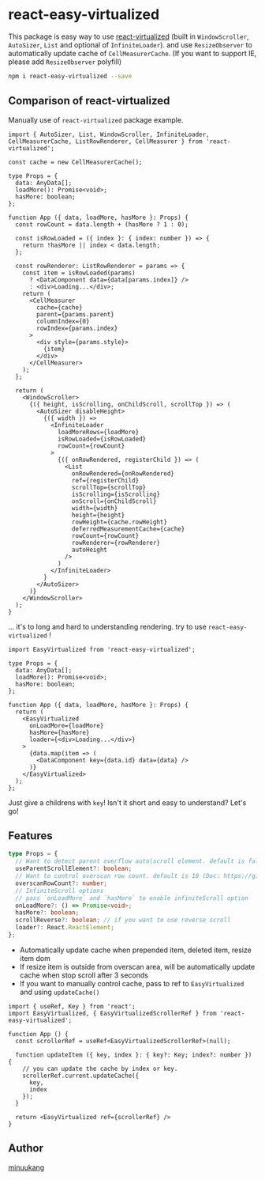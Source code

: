 # react-easy-virtualized

This package is easy way to use [react-virtualized](https://github.com/bvaughn/react-virtualized) (built in `WindowScroller`, `AutoSizer`, `List` and optional of `InfiniteLoader`). and use `ResizeObserver` to automatically update cache of `CellMeasurerCache`. (If you want to support IE, please add `ResizeObserver` polyfill)

```bash
npm i react-easy-virtualized --save
```

## Comparison of react-virtualized

Manually use of `react-virtualized` package example.

```tsx
import { AutoSizer, List, WindowScroller, InfiniteLoader, CellMeasurerCache, ListRowRenderer, CellMeasurer } from 'react-virtualized';

const cache = new CellMeasurerCache();

type Props = {
  data: AnyData[];
  loadMore(): Promise<void>;
  hasMore: boolean;
};

function App ({ data, loadMore, hasMore }: Props) {
  const rowCount = data.length + (hasMore ? 1 : 0);

  const isRowLoaded = ({ index }: { index: number }) => {
    return !hasMore || index < data.length;
  };

  const rowRenderer: ListRowRenderer = params => {
    const item = isRowLoaded(params)
      ? <DataComponent data={data[params.index]} />
      : <div>Loading...</div>;
    return (
      <CellMeasurer
        cache={cache}
        parent={params.parent}
        columnIndex={0}
        rowIndex={params.index}
      >
        <div style={params.style}>
          {item}
        </div>
      </CellMeasurer>
    );
  };

  return (
    <WindowScroller>
      {({ height, isScrolling, onChildScroll, scrollTop }) => (
        <AutoSizer disableHeight>
          {({ width }) =>
            <InfiniteLoader
              loadMoreRows={loadMore}
              isRowLoaded={isRowLoaded}
              rowCount={rowCount}
            >
              {({ onRowRendered, registerChild }) => (
                <List
                  onRowRendered={onRowRendered}
                  ref={registerChild}
                  scrollTop={scrollTop}
                  isScrolling={isScrolling}
                  onScroll={onChildScroll}
                  width={width}
                  height={height}
                  rowHeight={cache.rowHeight}
                  deferredMeasurementCache={cache}
                  rowCount={rowCount}
                  rowRenderer={rowRenderer}
                  autoHeight
                />
              )
            </InfiniteLoader>
          }
        </AutoSizer>
      )}
    </WindowScroller>
  );
}
```

... it's to long and hard to understanding rendering. try to use `react-easy-virtualized` !

```tsx
import EasyVirtualized from 'react-easy-virtualized';

type Props = {
  data: AnyData[];
  loadMore(): Promise<void>;
  hasMore: boolean;
};

function App ({ data, loadMore, hasMore }: Props) {
  return (
    <EasyVirtualized
      onLoadMore={loadMore}
      hasMore={hasMore}
      loader={<div>Loading...</div>}
    >
      {data.map(item => (
        <DataComponent key={data.id} data={data} />
      )}
    </EasyVirtualized>
  );
};
```

Just give a childrens with `key`! Isn't it short and easy to understand? Let's go!

## Features

```ts
type Props = {
  // Want to detect parent overflow auto|scroll element. default is false (using window scroll)
  useParentScrollElement?: boolean;
  // Want to control overscan row count. default is 10 (Doc: https://github.com/bvaughn/react-virtualized/blob/master/docs/overscanUsage.md)
  overscanRowCount?: number;
  // InfiniteScroll options
  // pass `onLoadMore` and `hasMore` to enable infiniteScroll option
  onLoadMore?: () => Promise<void>;
  hasMore?: boolean;
  scrollReverse?: boolean; // if you want to use reverse scroll
  loader?: React.ReactElement;
};
```

* Automatically update cache when prepended item, deleted item, resize item dom
* If resize item is outside from overscan area, will be automatically update cache when stop scroll after 3 seconds
* If you want to manually control cache, pass to ref to `EasyVirtualized` and using `updateCache()`

```tsx
import { useRef, Key } from 'react';
import EasyVirtualized, { EasyVirtualizedScrollerRef } from 'react-easy-virtualized';

function App () {
  const scrollerRef = useRef<EasyVirtualizedScrollerRef>(null);

  function updateItem ({ key, index }: { key?: Key; index?: number }) {
    // you can update the cache by index or key.
    scrollerRef.current.updateCache({
      key,
      index
    });
  }

  return <EasyVirtualized ref={scrollerRef} />
}
```

## Author

[minuukang](https://www.github.com/minuukang)
